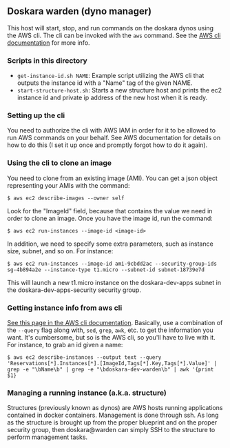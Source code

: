 ## Doskara warden (dyno manager)

This host will start, stop, and run commands on the doskara dynos using the AWS cli.  The cli can be invoked with the `aws` command.  See the [AWS cli documentation](http://aws.amazon.com/cli/) for more info.

### Scripts in this directory

* `get-instance-id.sh NAME`: Example script utilizing the AWS cli that outputs the instance id with a "Name" tag of the given NAME.
* `start-structure-host.sh`: Starts a new structure host and prints the ec2 instance id and private ip address of the new host when it is ready.

### Setting up the cli

You need to authorize the cli with AWS IAM in order for it to be allowed to run AWS commands on your behalf.  See AWS documentation for details on how to do this (I set it up once and promptly forgot how to do it again).

### Using the cli to clone an image

You need to clone from an existing image (AMI).  You can get a json object representing your AMIs with the command:

    $ aws ec2 describe-images --owner self

Look for the "ImageId" field, because that contains the value we need in order to clone an image.  Once you have the image id, run the command:

    $ aws ec2 run-instances --image-id <image-id>

In addition, we need to specify some extra parameters, such as instance size, subnet, and so on.  For instance:

    $ aws ec2 run-instances --image-id ami-9cbdd2ac --security-group-ids sg-4b894a2e --instance-type t1.micro --subnet-id subnet-18739e7d

This will launch a new t1.micro instance on the doskara-dev-apps subnet in the doskara-dev-apps-security security group.

### Getting instance info from aws cli

[See this page in the AWS cli documentation](http://docs.aws.amazon.com/cli/latest/userguide/controlling-output.html).  Basically, use a combination of the `--query` flag along with, `sed`, `grep`, `awk`, etc. to get the information you want.  It's cumbersome, but so is the AWS cli, so you'll have to live with it.  For instance, to grab an id given a name:

    $ aws ec2 describe-instances --output text --query 'Reservations[*].Instances[*].[ImageId,Tags[*].Key,Tags[*].Value]' | grep -e "\bName\b" | grep -e "\bdoskara-dev-warden\b" | awk '{print $1}

### Managing a running instance (a.k.a. structure)

Structures (previously known as dynos) are AWS hosts running applications contained in docker containers.  Management is done through ssh.  As long as the structure is brought up from the proper blueprint and on the proper security group, then doskara@warden can simply SSH to the structure to perform management tasks.
